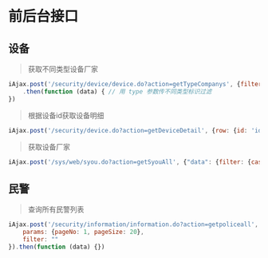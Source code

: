 # 前后台接口

## 设备

> 获取不同类型设备厂家
```js
iAjax.post('/security/device/device.do?action=getTypeCompanys', {filter: {type: "alarm"}})
    .then(function (data) { // 用 type 参数传不同类型标识过滤
})
```
> 根据设备id获取设备明细
```js
iAjax.post('/security/device.do?action=getDeviceDetail', {row: {id: 'id'}}).then(function (data) {})
```
> 获取设备厂家
```js
iAjax.post('/sys/web/syou.do?action=getSyouAll', {"data": {filter: {cascade: 'Y'}}}).then(function (data) {})
```

## 民警
> 查询所有民警列表
```js
iAjax.post('/security/information/information.do?action=getpoliceall', {
	params: {pageNo: 1, pageSize: 20},
	filter: ""
}).then(function (data) {})
```

